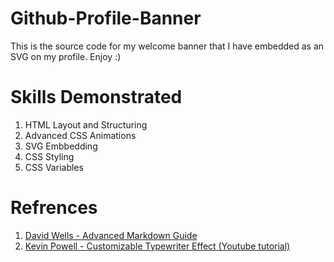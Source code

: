 # Github-Profile-Banner
This is the source code for my welcome banner that I have embedded as an SVG on my profile. Enjoy :)

# Skills Demonstrated
1. HTML Layout and Structuring
2. Advanced CSS Animations
3. SVG Embbedding
4. CSS Styling
5. CSS Variables

# Refrences 
1. [David Wells - Advanced Markdown Guide](https://github.com/DavidWells/advanced-markdown/blob/master/README.md)
2. [Kevin Powell - Customizable Typewriter Effect (Youtube tutorial)](https://www.youtube.com/watch?v=w1nhwUGsG6M&ab_channel=KevinPowell)
